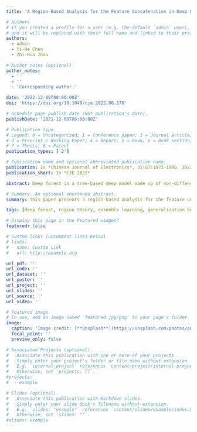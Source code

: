 ```yaml
---
title: 'A Region-Based Analysis for the Feature Concatenation in Deep Forests'

# Authors
# If you created a profile for a user (e.g. the default `admin` user), write the username (folder name) here
# and it will be replaced with their full name and linked to their profile.
authors:
  - admin
  - Yi-He Chen
  - Zhi-Hua Zhou

# Author notes (optional)
author_notes:
  - ''
  - ''
  - 'Corresponding author.'

date: '2022-12-09T00:00:00Z'
doi: 'https://doi.org/10.1049/cje.2022.00.178'

# Schedule page publish date (NOT publication's date).
publishDate: '2021-12-09T00:00:00Z'

# Publication type.
# Legend: 0 = Uncategorized; 1 = Conference paper; 2 = Journal article;
# 3 = Preprint / Working Paper; 4 = Report; 5 = Book; 6 = Book section;
# 7 = Thesis; 8 = Patent
publication_types: ['2']

# Publication name and optional abbreviated publication name.
publication: In *Chinese Journal of Electronics*, 31(6):1072-1080, 2022.
publication_short: In *CJE 2022*

abstract: Deep forest is a tree-based deep model made up of non-differentiable modules that are trained without backpropagation. Despite the fact that deep forests have achieved considerable success in a variety of tasks, the key to forest representation learning known as feature concatenation still lacks interpretability. In this paper, we aim to understand the influence of feature concatenation on predictive performance. To enable such theoretical studies, we present the first mathematical formula of feature concatenation based on the two-stage structure, which regards the splits along new features and raw features as a region selector and a region classifier respectively. Furthermore, we prove a region-based generalization bound for feature concatenation, which reveals the trade-off between Rademacher complexities of the two-stage structure and the fraction of instances that are correctly classified in the selected region. As a consequence, we show that compared with the prediction-based feature concatenation (PFC), the advantage of interaction-based feature concatenation (IFC) is that it obtains more abundant regions through distributed representation and alleviates the overfitting risk in local regions. Experiments confirm the correctness of our theoretical results.

# Summary. An optional shortened abstract.
summary: This paper presents a region-based analysis for the feature concateantion in deep forests.

tags: [deep forest, region theory, ensemble learning, generalization bound, representation learning]

# Display this page in the Featured widget?
featured: false

# Custom links (uncomment lines below)
# links:
# - name: Custom Link
#   url: http://example.org

url_pdf: ''
url_code: ''
url_dataset: ''
url_poster: ''
url_project: ''
url_slides: ''
url_source: ''
url_video: ''

# Featured image
# To use, add an image named `featured.jpg/png` to your page's folder.
image:
  caption: 'Image credit: [**Unsplash**](https://unsplash.com/photos/pLCdAaMFLTE)'
  focal_point: ''
  preview_only: false

# Associated Projects (optional).
#   Associate this publication with one or more of your projects.
#   Simply enter your project's folder or file name without extension.
#   E.g. `internal-project` references `content/project/internal-project/index.md`.
#   Otherwise, set `projects: []`.
#projects:
#  - example

# Slides (optional).
#   Associate this publication with Markdown slides.
#   Simply enter your slide deck's filename without extension.
#   E.g. `slides: "example"` references `content/slides/example/index.md`.
#   Otherwise, set `slides: ""`.
#slides: example
---
```


<!-- {{% callout note %}}
Click the _Cite_ button above to demo the feature to enable visitors to import publication metadata into their reference management software.
{{% /callout %}}

{{% callout note %}}
Create your slides in Markdown - click the _Slides_ button to check out the example.
{{% /callout %}}

Supplementary notes can be added here, including [code, math, and images](https://wowchemy.com/docs/writing-markdown-latex/). -->
